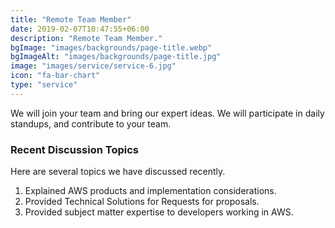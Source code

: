 ```yaml
---
title: "Remote Team Member"
date: 2019-02-07T10:47:55+06:00
description: "Remote Team Member."
bgImage: "images/backgrounds/page-title.webp"
bgImageAlt: "images/backgrounds/page-title.jpg"
image: "images/service/service-6.jpg"
icon: "fa-bar-chart"
type: "service"
---
```


We will join your team and bring our expert ideas. We will participate in daily standups, and contribute to your team.

### Recent Discussion Topics

Here are several topics we have discussed recently.

1. Explained AWS products and implementation considerations.
2. Provided Technical Solutions for Requests for proposals.
3. Provided subject matter expertise to developers working in AWS.